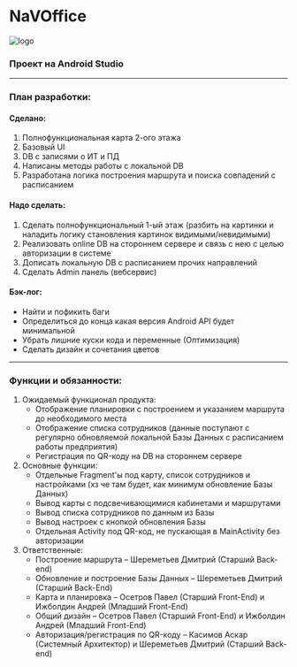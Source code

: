 # NaVOffice
![logo](https://media.discordapp.net/attachments/759412243850592258/812671357048455238/jUbo5dIVwWg.png)
### Проект на Android Studio
---
### План разработки:
#### Сделано:
1) Полнофункциональная карта 2-ого этажа
2) Базовый UI
3) DB с записями о ИТ и ПД
4) Написаны методы работы с локальной DB
5) Разработана логика построения маршрута и поиска совпадений с расписанием
#### Надо сделать:
1) Сделать полнофункциональный 1-ый этаж (разбить на картинки и наладить логику становления картинок видимыми/невидимыми)
2) Реализовать online DB на стороннем сервере и связь с нею с целью авторизации в системе
3) Дописать локальную DB с расписанием прочих направлений
4) Сделать Admin панель (вебсервис)

#### Бэк-лог:
- Найти и пофикить баги
- Определиться до конца какая версия Android API будет минимальной
- Убрать лишние куски кода и переменные (Оптимизация)
- Сделать дизайн и сочетания цветов
---
### Функции и обязанности:
1. Ожидаемый функционал продукта:
    - Отображение планировки с построением и указанием маршрута до необходимого места
    - Отображение списка сотрудников (данные поступают с регулярно обновляемой локальной Базы Данных с расписанием работы предприятия)
    - Регистрация по QR-коду на DB на стороннем сервере
2. Основные функции:
    - Отдельные Fragment'ы под карту, список сотрудников и настройками (хз че там будет, как минимум обновление Базы Данных)
    - Вывод карты с подсвечивающимися кабинетами и маршрутами
    - Вывод списка сотрудников по данным из Базы
    - Вывод настроек с кнопкой обновления Базы
    - Отдельная Activity под QR-код, не пускающая в MainActivity без авторизации
3. Ответственные:
    - Построение маршрута – Шереметьев Дмитрий (Старший Back-end)
    - Обновление и построение Базы Данных – Шереметьев Дмитрий (Старший Back-End)
    - Карта и планировка – Осетров Павел (Старший Front-End) и Ижболдин Андрей (Младший Front-End)
    - Общий дизайн – Осетров Павел (Старший Front-End) и Ижболдин Андрей (Младший Front-End)
    - Авторизация/регистрация по QR-коду – Касимов Аскар (Системный Архитектор) и Шереметьев Дмитрий (Старший Back-end)
